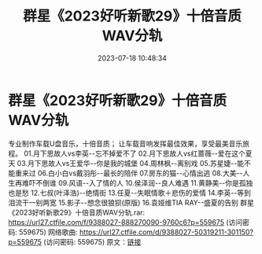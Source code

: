 ﻿---
title: 群星《2023好听新歌29》十倍音质WAV分轨
date: 2023-07-18 10:48:34
categories: WAV车载音乐、镜像
tags: 华语中文
---
# 群星《2023好听新歌29》十倍音质WAV分轨

专业制作车载U盘音乐，十倍音质；
让车载音响发挥最佳效果，享受最美音乐旅程。
01.月下思故人vs李英--忘不掉爱不了
02.月下思故人vs红蔷薇--爱在这个夏天
03.月下思故人vs王爱华--你是我的城堡
04.周林枫--离别戏
05.苏星婕--能不能重来过
06.白小白vs戴羽彤--最长的陪伴
07.房东的猫--心情出逃
08.大美--人生再难吓不倒谁
09.风语--入了情的人
10.侯泽润--良人难遇
11.黄静美--你是孤独也是愁
12.七叔(叶泽浩)--绝情街
13.任夏--失眠情歌＋悲伤的爱情
14.李英--等到泪流干一别两宽
15.影子--想念很狼狈(原版)
16.袁娅维TIA RAY--盛夏的告别
群星《2023好听新歌29》十倍音质WAV分轨.rar: https://url27.ctfile.com/f/9388027-888270090-9760c6?p=559675
(访问密码: 559675)
网络歌曲: https://url27.ctfile.com/d/9388027-50319211-301150?p=559675
(访问密码: 559675)
原文：[链接](https://blog.sina.com.cn/s/blog_1647c7e76010312qm.html)